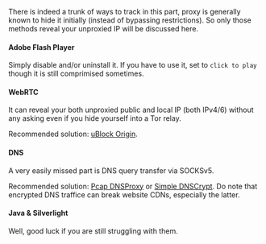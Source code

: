 There is indeed a trunk of ways to track in this part, proxy is generally known to hide it initially (instead of bypassing restrictions). So only those methods reveal your unproxied IP will be discussed here.



#### Adobe Flash Player

Simply disable and/or uninstall it. If you have to use it, set to `click to play` though it is still comprimised sometimes.



#### WebRTC

It can reveal your both unproxied public and local IP (both IPv4/6) without any asking even if you hide yourself into a Tor relay.



Recommended solution: [uBlock Origin](https://github.com/gorhill/uBlock/).



#### DNS

A very easily missed part is DNS query transfer via SOCKSv5.



Recommended solution: [Pcap DNSProxy](https://github.com/chengr28/Pcap_DNSProxy) or [Simple DNSCrypt](https://www.simplednscrypt.org/). Do note that encrypted DNS traffice can break website CDNs, especially the latter.



#### Java & Silverlight

Well, good luck if you are still struggling with them.